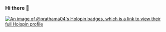 ### Hi there 👋
[![An image of @prathama04's Holopin badges, which is a link to view their full Holopin profile](https://holopin.me/prathama04)](https://holopin.io/@prathama04)
<!--
**Prathama04/Prathama04** is a ✨ _special_ ✨ repository because its `README.md` (this file) appears on your GitHub profile.

Here are some ideas to get you started:

- 🔭 I’m currently working on ...
- 🌱 I’m currently learning ...
- 👯 I’m looking to collaborate on ...
- 🤔 I’m looking for help with ...
- 💬 Ask me about ...
- 📫 How to reach me: ...
- 😄 Pronouns: ...
- ⚡ Fun fact: ...
-->

